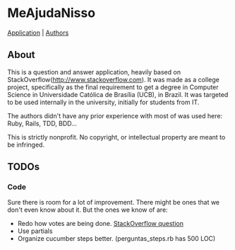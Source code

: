# MeAjudaNisso

[Application](https://meajudanisso.herokuapp.com) | [Authors](https://github.com/dvmarcilio/meajudanisso/contributors)

## About
  This is a question and answer application, heavily based on StackOverflow(http://www.stackoverflow.com).
  It was made as a college project, specifically as the final requirement to get a degree in Computer Science in Universidade Católica de Brasília (UCB), in Brazil. It was targeted to be used internally in the university, initially for students from IT.    
  
  The authors didn't have any prior experience with most of was used here: Ruby, Rails, TDD, BDD...    
  
  This is strictly nonprofit. No copyright, or intellectual property are meant to be infringed.    

## TODOs
  
### Code
  Sure there is room for a lot of improvement. There might be ones that we don't even know about it. But the ones we know of are:  
* Redo how votes are being done. [StackOverflow question](http://stackoverflow.com/questions/19591401/drying-up-rails-app-with-a-new-controller)
* Use partials
* Organize cucumber steps better. (perguntas_steps.rb has 500 LOC)
  


